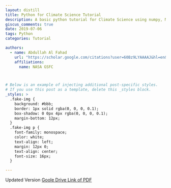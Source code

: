 ```yaml
---
layout: distill
title: Python for Climate Science Tutorial
description: A basic python tutorial for Climate Science using numpy, Matplotlib, and AOESpy
giscus_comments: true
date: 2019-07-06
tags: Python
categories: Tutorial

authors:
  - name: Abdullah Al Fahad
    url: "https://scholar.google.com/citations?user=60Bz9LYAAAAJ&hl=en&oi=sra"
    affiliations:
      name: NASA GSFC



# Below is an example of injecting additional post-specific styles.
# If you use this post as a template, delete this _styles block.
_styles: >
  .fake-img {
    background: #bbb;
    border: 1px solid rgba(0, 0, 0, 0.1);
    box-shadow: 0 0px 4px rgba(0, 0, 0, 0.1);
    margin-bottom: 12px;
  }
  .fake-img p {
    font-family: monospace;
    color: white;
    text-align: left;
    margin: 12px 0;
    text-align: center;
    font-size: 16px;
  }

---
```



Updated Version [Goole Drive Link of PDF ](https://drive.google.com/file/d/1lz7SFmQLdmSV6mUImdiH9p_WKIdBQ-dT/view)
